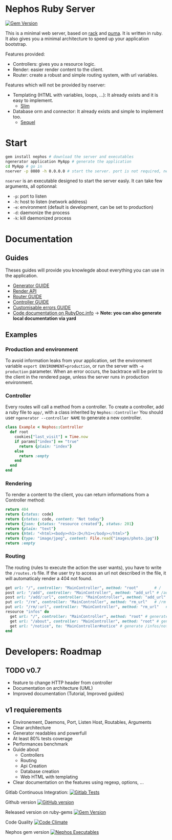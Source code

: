 # Nephos Ruby Server
[![Gem Version](https://badge.fury.io/rb/nephos-server.svg)](http://badge.fury.io/rb/nephos-server)

This is a minimal web server, based on [rack](https://github.com/rack/rack) and [puma](https://github.com/puma/puma).
It is written in ruby. It also gives you a minimal architecture
to speed up your application bootstrap.

Features provided:

- Controllers: gives you a resource logic.
- Render: easier render content to the client.
- Router: create a robust and simple routing system, with url variables.

Features which will not be provided by nserver:

- Templating (HTML with variables, loops, ...): It already exists and it is easy to implement.
  - [Slim](DOCUMENTATION/TEMPLATING/SLIM.md)
- Database orm and connector: It already exists and simple to implement too.
  - [Sequel](DOCUMENTATION/DATABASE/SEQUEL.md)

# Start
```sh
gem install nephos # download the server and executables
ngenerator application MyApp # generate the application
cd MyApp # go in
nserver -p 8080 -h 0.0.0.0 # start the server. port is not required, neither host
```

``nserver`` is an executable designed to start the server easly. It can take few arguments, all optionnal:

- ``-p``: port to listen
- ``-h``: host to listen (network address)
- ``-e``: environment (default is development, can be set to production)
- ``-d``: daemonize the process
- ``-k``: kill daemonized process


# Documentation

## Guides
Theses guides will provide you knowlegde about everything you can use in the application.

- [Generator GUIDE](DOCUMENTATION/GUIDE_GENERATOR.md)
- [Render API](DOCUMENTATION/API_RENDER.md)
- [Router GUIDE](DOCUMENTATION/GUIDE_ROUTER.md)
- [Controller GUIDE](DOCUMENTATION/GUIDE_CONTROLLER.md)
- [Customisable errors GUIDE](DOCUMENTATION/GUIDE_ERRORS.md)
- [Code documentation on RubyDoc.info](http://www.rubydoc.info/gems/nephos-server/toplevel) -> **Note: you can also generate local documentation via yard**

## Examples

### Production and environment
To avoid information leaks from your application, set the environment variable
``export ENVIRONMENT=production``, or run the server with ``-e production``
parameter. When an error occurs, the backtrace will be print to the client in
the rendered page, unless the server runs in production environment.

### Controller
Every routes will call a method from a controller.
To create a controller, add a ruby file to ``app/``, with a class inherited by ``Nephos::Controller``
You should user ``ngenerator --controller NAME`` to generate a new controller.

```ruby
class Example < Nephos::Controller
  def root
    cookies["last_visit"] = Time.now
    if params["index"] == "true"
      return {plain: "index"}
    else
      return :empty
    end
  end
end
```

### Rendering
To render a content to the client, you can return informations from a Controller method:

```ruby
return 404
return {status: code}
return {status: code, content: "Not today"}
return {json: {status: "resource created"}, status: 201}
return {plain: "text"}
return {html: "<html><body><h1>:D</h1></body></html>"}
return {type: "image/jpeg", content: File.read("images/photo.jpg")}
return :empty
```

### Routing
The routing (rules to execute the action the user wants), you have to write the ``/routes.rb`` file.
If the user try to access an url not described in the file, it will automaticaly render a 404 not found.

```ruby
get url: "/", controller: "MainController", method: "root"       # /
post url: "/add", controller: "MainController", method: "add_url" # /add
post url: "/add/:url", controller: "MainController", method: "add_url" # /add with parameter :url
put url: "/rm", controller: "MainController", method: "rm_url"   # /rm
put url: "/rm/:url", controller: "MainController", method: "rm_url"   # /rm with parameter :url
resource "infos" do
  get url: "/", controller: "MainController", method: "root" # generate /infos
  get url: "/about", controller: "MainController", method: "root" # generate /infos/about
  get url: "/notice", to: "MainController#notice" # generate /infos/notice
end
```


# Developers: Roadmap

## TODO v0.7
- feature to change HTTP header from controller
- Documentation on architecture (UML)
- Improved documentation (Tutorial, Improved guides)

## v1 requierements
- Environement, Daemons, Port, Listen Host, Routables, Arguments
- Clear architecture
- Generator readables and powerfull
- At least 80% tests coverage
- Performances benchmark
- Guide about
  - Controllers
  - Routing
  - Api Creation
  - Database creation
  - Web HTML with templating
- Clear documentation on the features using regexp, options, ...

Gitlab Continuous Integration:
[![Gitlab Tests](https://gitlab.com/ci/projects/8973/status.png?ref=master)](https://gitlab.com/ci/projects/8973?ref=master)

Github version
[![GitHub version](https://badge.fury.io/gh/Nephos%2FNephosRubyServer.svg)](http://badge.fury.io/gh/Nephos%2FNephosRubyServer)

Released version on ruby-gems
[![Gem Version](https://badge.fury.io/rb/nephos-server.svg)](http://badge.fury.io/rb/nephos-server)

Code Quality
[![Code Climate](https://codeclimate.com/github/Nephos/NephosRubyServer/badges/gpa.svg)](https://codeclimate.com/github/Nephos/NephosRubyServer)

Nephos gem version
[![Nephos Executables](https://badge.fury.io/rb/nephos.svg)](http://badge.fury.io/rb/nephos)
